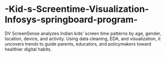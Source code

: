 # -Kid-s-Screentime-Visualization-Infosys-springboard-program-
DV ScreenSense analyzes Indian kids’ screen time patterns by age, gender, location, device, and activity. Using data cleaning, EDA, and visualization, it uncovers trends to guide parents, educators, and policymakers toward healthier digital habits.
